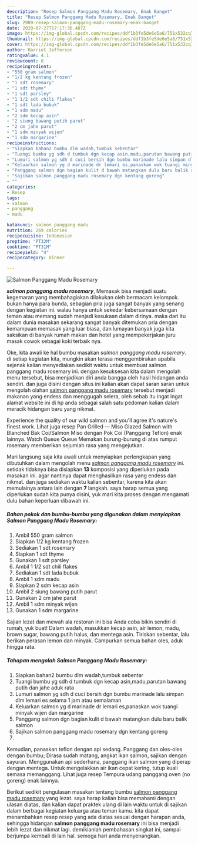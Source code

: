 ```yaml
---
description: "Resep Salmon Panggang Madu Rosemary, Enak Banget"
title: "Resep Salmon Panggang Madu Rosemary, Enak Banget"
slug: 2989-resep-salmon-panggang-madu-rosemary-enak-banget
date: 2020-07-27T17:17:36.487Z
image: https://img-global.cpcdn.com/recipes/ddf1b3fe5de6e5a6/751x532cq70/salmon-panggang-madu-rosemary-foto-resep-utama.jpg
thumbnail: https://img-global.cpcdn.com/recipes/ddf1b3fe5de6e5a6/751x532cq70/salmon-panggang-madu-rosemary-foto-resep-utama.jpg
cover: https://img-global.cpcdn.com/recipes/ddf1b3fe5de6e5a6/751x532cq70/salmon-panggang-madu-rosemary-foto-resep-utama.jpg
author: Harriet Jefferson
ratingvalue: 4.1
reviewcount: 8
recipeingredient:
- "550 gram salmon"
- "1/2 kg kentang frozen"
- "1 sdt rosemary"
- "1 sdt thyme"
- "1 sdt parsley"
- "1 1/2 sdt chili flakes"
- "1 sdt lada bubuk"
- "1 sdm madu"
- "2 sdm kecap asin"
- "2 siung bawang putih parut"
- "2 cm jahe parut"
- "1 sdm minyak wijen"
- "1 sdm margarine"
recipeinstructions:
- "Siapkan bahan2 bumbu dlm wadah,tumbuk sebentar"
- "Tuangi bumbu yg sdh d tumbuk dgn kecap asin,madu,parutan bawang putih dan jahe aduk rata"
- "Lumuri salmon yg sdh d cuci bersih dgn bumbu marinade lalu simpan dlm lemari es selama 1 jam atau semalaman"
- "Keluarkan salmon yg d marinade dr lemari es,panaskan wok tuangi minyak wijen dan margarine"
- "Panggang salmon dgn bagian kulit d bawah matangkan dulu baru balik salmon"
- "Sajikan salmon panggang madu rosemary dgn kentang goreng"
- ""
categories:
- Resep
tags:
- salmon
- panggang
- madu

katakunci: salmon panggang madu 
nutrition: 269 calories
recipecuisine: Indonesian
preptime: "PT32M"
cooktime: "PT31M"
recipeyield: "4"
recipecategory: Dinner

---
```



![Salmon Panggang Madu Rosemary](https://img-global.cpcdn.com/recipes/ddf1b3fe5de6e5a6/751x532cq70/salmon-panggang-madu-rosemary-foto-resep-utama.jpg)

<b><i>salmon panggang madu rosemary</i></b>, Memasak bisa menjadi suatu kegemaran yang membahagiakan dilakukan oleh bermacam kelompok. bukan hanya para bunda, sebagian pria juga sangat banyak yang senang dengan kegiatan ini. walau hanya untuk sekedar kebersamaan dengan teman atau memang sudah menjadi kesukaan dalam dirinya. maka dari itu dalam dunia masakan sekarang sangat banyak ditemukan pria dengan kemampuan memasak yang luar biasa, dan lumayan banyak juga kita saksikan di banyak rumah makan dan hotel yang mempekerjakan juru masak cowok sebagai koki terbaik nya.

Oke, kita awali ke hal bumbu masakan <i>salmon panggang madu rosemary</i>. di setiap kegiatan kita, mungkin akan terasa menggembirakan apabila sejenak kalian menyediakan sedikit waktu untuk membuat salmon panggang madu rosemary ini. dengan kesuksesan kita dalam mengolah menu tersebut, bisa menjadikan diri anda bangga oleh hasil hidangan anda sendiri. dan juga disini dengan situs ini kalian akan dapat saran saran untuk mengolah olahan <u>salmon panggang madu rosemary</u> tersebut menjadi makanan yang endess dan menggugah selera, oleh sebab itu ingat ingat alamat website ini di hp anda sebagai salah satu pedoman kalian dalam meracik hidangan baru yang nikmat.

Experience the quality of our wild salmon and you&#39;ll agree it&#39;s nature&#39;s finest work. Lihat juga resep Pan Grilled — Miso Glazed Salmon with Blanched Bak Coi/Salmon Miso dengan Pok Coi (Panggang Teflon) enak lainnya. Watch Queue Queue Memakan burung-burung di atas rumput rosemary memberikan sejumlah rasa yang mengejutkan.


Mari langsung saja kita awali untuk menyiapkan perlengkapan yang dibutuhkan dalam mengolah menu <u><i>salmon panggang madu rosemary</i></u> ini. setidak tidaknya bisa disiapkan <b>13</b> komposisi yang diperlukan pada masakan ini. agar nantinya dapat menghasilkan rasa yang endess dan nikmat. dan juga sediakan waktu kalian sebentar, karena kita akan memulainya antara lain dengan <b>7</b> langkah. saya harap semua yang diperlukan sudah kita punya disini, yuk mari kita proses dengan mengamati dulu bahan keperluan dibawah ini.

<!--inarticleads1-->

##### Bahan pokok dan bumbu-bumbu yang digunakan dalam menyiapkan Salmon Panggang Madu Rosemary:

1. Ambil 550 gram salmon
1. Siapkan 1/2 kg kentang frozen
1. Sediakan 1 sdt rosemary
1. Siapkan 1 sdt thyme
1. Gunakan 1 sdt parsley
1. Ambil 1 1/2 sdt chili flakes
1. Sediakan 1 sdt lada bubuk
1. Ambil 1 sdm madu
1. Siapkan 2 sdm kecap asin
1. Ambil 2 siung bawang putih parut
1. Gunakan 2 cm jahe parut
1. Ambil 1 sdm minyak wijen
1. Gunakan 1 sdm margarine


Sajian lezat dan mewah ala restoran ini bisa Anda coba bikin sendiri di rumah, yuk buat! Dalam wadah, masukkan kecap asin, air lemon, madu, brown sugar, bawang putih halus, dan mentega asin. Tiriskan sebentar, lalu berikan perasan lemon dan minyak. Campurkan semua bahan oles, aduk hingga rata. 

<!--inarticleads2-->

##### Tahapan mengolah Salmon Panggang Madu Rosemary:

1. Siapkan bahan2 bumbu dlm wadah,tumbuk sebentar
1. Tuangi bumbu yg sdh d tumbuk dgn kecap asin,madu,parutan bawang putih dan jahe aduk rata
1. Lumuri salmon yg sdh d cuci bersih dgn bumbu marinade lalu simpan dlm lemari es selama 1 jam atau semalaman
1. Keluarkan salmon yg d marinade dr lemari es,panaskan wok tuangi minyak wijen dan margarine
1. Panggang salmon dgn bagian kulit d bawah matangkan dulu baru balik salmon
1. Sajikan salmon panggang madu rosemary dgn kentang goreng
1. 


Kemudian, panaskan teflon dengan api sedang. Panggang dan oles-oles dengan bumbu; Dirasa sudah matang, angkat ikan salmon, sajikan dengan sayuran. Menggunakan api sederhana, panggang ikan salmon yang diperap dengan mentega. Untuk mengelakkan air ikan cepat kering, tutup kuali semasa memanggang. Lihat juga resep Tempura udang panggang oven (no goreng) enak lainnya. 

Berikut sedikit pengulasan masakan tentang bumbu <u>salmon panggang madu rosemary</u> yang lezat. saya harap kalian bisa memahami dengan ulasan diatas, dan kalian dapat praktek ulang di lain waktu untuk di sajikan dalam berbagai kegiatan keluarga atau teman kamu. kita dapat menambahkan resep resep yang ada diatas sesuai dengan harapan anda, sehingga hidangan <b>salmon panggang madu rosemary</b> ini bisa menjadi lebih lezat dan nikmat lagi. demikianlah pembahasan singkat ini, sampai berjumpa kembali di lain hal. semoga hari anda menyenangkan.
